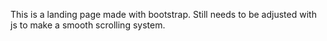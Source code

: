 This is a landing page made with bootstrap. Still needs to be adjusted with js to make a smooth scrolling system.
